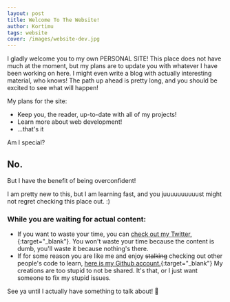 ```yaml
---
layout: post
title: Welcome To The Website!
author: Kortimu
tags: website
cover: /images/website-dev.jpg
---
```


I gladly welcome you to my own PERSONAL SITE! This place does not have much at the moment, but my plans are to update you with whatever I have been working on here. I might even write a blog with actually interesting material, who knows! The path up ahead is pretty long, and you should be excited to see what will happen!

My plans for the site:
- Keep you, the reader, up-to-date with all of my projects!
- Learn more about web development!
- ...that's it

Am I special? 

## No.

But I have the benefit of being overconfident!

I am pretty new to this, but I am learning fast, and you juuuuuuuuuust might not regret checking this place out. :)

### While you are waiting for actual content:
- If you want to waste your time, you can [check out my Twitter,](https://twitter.com/kortimu){:target="_blank"}. You won't waste your time because the content is dumb, you'll waste it because nothing's there.
- If for some reason you are like me and enjoy ~~stalking~~ checking out other people's code to learn, [here is my Github account.](https://github.com/Kortimu){:target="_blank"} My creations are too stupid to not be shared. It's that, or I just want someone to fix my stupid issues.

See ya until I actually have something to talk about! 👋